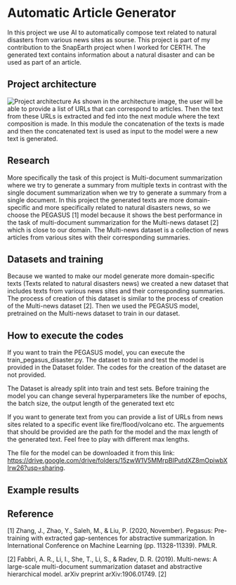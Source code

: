 # Automatic Article Generator

In this project we use AI to automatically compose text related to natural disasters from various news sites as sourse. This project is part of my contribution to the SnapEarth project when I worked for CERTH. The generated text contains information about a natural disaster and can be used as part of an article.

## Project architecture
![Project architecture](https://user-images.githubusercontent.com/46052843/172661217-11814181-2332-4ce7-a0ac-e413c01a8016.png)
As shown in the architecture image, the user will be able to provide a list of URLs that can correspond to articles. Then the text from these URLs is extracted and fed into the next module where the text composition is made. In this module the concatenation of the texts is made and then the concatenated text is used as input to the model were a new text is generated.

## Research 
More specifically the task of this project is Multi-document summarization where we try to generate a summary from multiple texts in contrast with the single document summarization when we try to generate a summary from a single document. In this project the generated texts are more domain-specific and more specifically related to natural disasters news, so we choose the PEGASUS [1] model because it shows the best performance in the task of multi-document summarization for the Multi-news dataset [2] which is close to our domain. The Multi-news dataset is a collection of news articles from various sites with their corresponding summaries. 

## Datasets and training
Because we wanted to make our model generate more domain-specific texts (Texts related to natural disasters news) we created a new dataset that includes texts from various news sites and their corresponding summaries. The process of creation of this dataset is similar to the process of creation of the Multi-news dataset [2]. Then we used the PEGASUS model, pretrained on the Multi-news dataset to train in our dataset.  

## How to execute the codes
If you want to train the PEGASUS model, you can execute the train_pegasus_disaster.py. The dataset to train and test the model is provided in the Dataset folder. The codes for the creation of the dataset are not provided.

The Dataset is already split into train and test sets. Before training the model you can change several hyperparameters like the number of epochs, the batch size, 
the output length of the generated text etc

If you want to generate text from you can provide a list of URLs from news sites related to a specific event like fire/flood/volcano etc. The arguements that should be provided are the path for the model and the max length of the generated text. Feel free to play with different max lengths.

The file for the model can be downloaded it from this link: https://drive.google.com/drive/folders/15zwW1V5MMrpBIPutdXZ8mOpiwbXIrw26?usp=sharing.

## Example results


## Reference
[1] Zhang, J., Zhao, Y., Saleh, M., & Liu, P. (2020, November). Pegasus: Pre-training with extracted gap-sentences for abstractive summarization. In International Conference on Machine Learning (pp. 11328-11339). PMLR.

[2] Fabbri, A. R., Li, I., She, T., Li, S., & Radev, D. R. (2019). Multi-news: A large-scale multi-document summarization dataset and abstractive hierarchical model. arXiv preprint arXiv:1906.01749.
[2]
